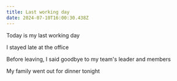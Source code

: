 ```yaml
---
title: Last working day
date: 2024-07-10T16:00:30.438Z
---
```


Today is my last working day

I stayed late at the office

Before leaving, I said goodbye to my team's leader and members

My family went out for dinner tonight
